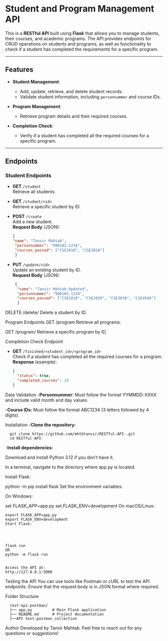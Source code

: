 # Student and Program Management API

This is a **RESTful API** built using **Flask** that allows you to manage students, their courses, and academic programs. The API provides endpoints for CRUD operations on students and programs, as well as functionality to check if a student has completed the requirements for a specific program.

---

## Features

- **Student Management**:
  - Add, update, retrieve, and delete student records.
  - Validate student information, including `personnummer` and course IDs.

- **Program Management**:
  - Retrieve program details and their required courses.

- **Completion Check**:
  - Verify if a student has completed all the required courses for a specific program.

---

## Endpoints

### Student Endpoints

- **GET** `/student`  
  Retrieve all students.

- **GET** `/student/<id>`  
  Retrieve a specific student by ID.

- **POST** `/create`  
  Add a new student.  
  **Request Body** (JSON):

  ```json
  {
  "name": "Tanvir Mahtab",
   "personnummer": "990102-1234",
   "courses_passed": ["CSE1010", "CSE2020"]
   }
- **PUT** `/update/<id>`  
  Update an existing student by ID.  
  **Request Body** (JSON):

  ```json
   {
    "name": "Tanvir Mahtab Updated",
    "personnummer": "990101-1234",
    "courses_passed": ["CSE1010", "CSE2020", "CSE3030", "CSE4566"]
    }
DELETE /delete/<id>
Delete a student by ID.

Program Endpoints
GET /program
Retrieve all programs.

GET /program/<id>
Retrieve a specific program by ID.

Completion Check Endpoint
- **GET** `/finished/<student_id>/<program_id>`  
  Check if a student has completed all the required courses for a program.  
  **Response** (example):

  ```json
  {
    "status": true,
    "completed_courses": 10
  }

Data Validation
-**Personnummer**:
 Must follow the format YYMMDD-XXXX and include valid month and day values.

-**Course IDs:**
 Must follow the format ABC1234 (3 letters followed by 4 digits).

Installation
-**Clone the repository:**

    
    
      git clone https://github.com/mhtbtanvir/RESTful-API-.git
      cd RESTful-API-
                  
  
  -**Install dependencies:**

Download and install Python 3.12 if you don't have it.

In a terminal, navigate to the directory where app.py is located.

Install Flask:


python -m pip install flask
Set the environment variables:

On Windows:


set FLASK_APP=app.py
set FLASK_ENV=development
On macOS/Linux:

    
    
    export FLASK_APP=app.py
    export FLASK_ENV=development
    Start Flask:
    

    
    
    flask run
    OR
    python -m flask run

    
    Access the API at:
    http://127.0.0.1:5000
          


Testing the API
You can use tools like Postman or cURL to test the API endpoints.
Ensure that the request body is in JSON format where required.

Folder Structure

      rest-api-postman/
      ├── app.py         # Main Flask application
      ├── README.md      # Project documentation
      ├──API test.postman_collection 


Author
Developed by Tanvir Mahtab.
Feel free to reach out for any questions or suggestions!
